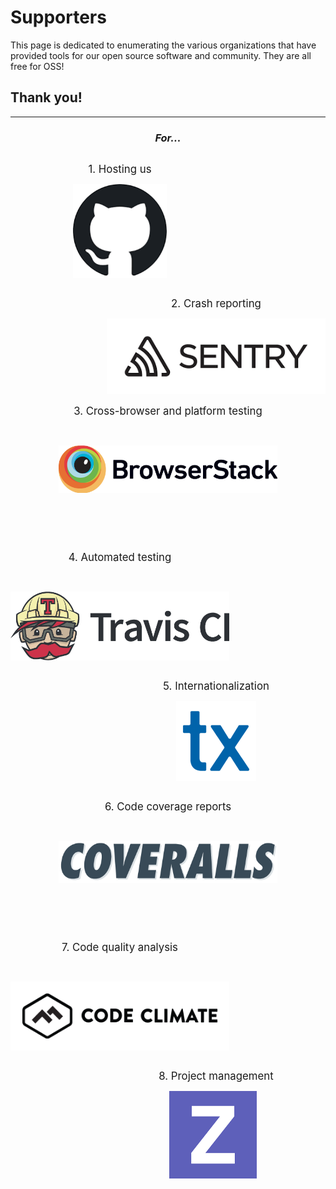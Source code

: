 # Supporters

This page is dedicated to enumerating the various organizations that have provided tools for our open source software and community. They are all free for OSS!

## Thank you!

<hr>

<center>

  <em><h3>For...</h3></em>

</center>

<div style="width:350px; float:left">

<center>

  <big>1. Hosting us</big>

<center>

<div style="width:150px">

[![Github-logo](../app/assets/images/logos/github.png)](https://github.com/)

</div>
</div>

<div style="width:350px; float:right">

<center>

  <big>2. Crash reporting</big>
  
</center>
<a href="https://sentry.io/welcome/"><img alt="sentry-logo" src="../app/assets/images/logos/sentry.png"></a>

</div>

<div style="margin-top: 300px">

<center>

<div style="width:350px; overflow: hidden">

<center>

  <big>3. Cross-browser and platform testing</big>

</center>

<br>

[![Browserstack-logo](../app/assets/images/logos/Browserstack-logo@2x.png)](https://www.browserstack.com/)

</center>

</div>
</div>

<br><br>

<div style="width:350px; float: left">

<center>

  <big>4. Automated testing</big>

</center>

<br>

[![Travis-ci](../app/assets/images/logos/TravisCI-Full-Color.png)](https://travis-ci.com/)
</div>

<div style="width:350px; float: right">
<center>

  <big>5. Internationalization</big>

  <a href="https://www.transifex.com/"><img alt="transifex-logo" src="../app/assets/images/logos/transifex.png"></a>

</center>
</div>

<center>

<div style="width:350px; margin-top: 260px; overflow: hidden">

<center>

  <big>6. Code coverage reports</big>

</center>

<br>

[![Coveralls](../app/assets/images/logos/coveralls.png)](https://coveralls.io/)

</div>
</center>

<br><br>

<div style="width:350px; float: left">

<center>

  <big>7. Code quality analysis</big>

</center>

<br>

[![Codeclimate-logo](../app/assets/images/logos/codeclimate.png)](https://codeclimate.com/)

</div>

<div style="width:350px; float: right">

<center>

  <big>8. Project management</big>

</center>

  <div style="width:140px; margin-left: 100px">

  [![Zenhub-logo](../app/assets/images/logos/zenhub.png)](https://www.zenhub.com/)
  
  </div>
</div>

